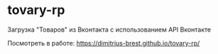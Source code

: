 # tovary-rp
Загрузка "Товаров" из Вконтакта с использованием API Вконтакте

Посмотреть в работе: https://dimitrius-brest.github.io/tovary-rp/
